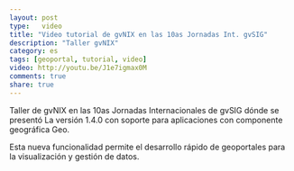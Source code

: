 ```yaml
---
layout: post
type:	video
title: "Video tutorial de gvNIX en las 10as Jornadas Int. gvSIG"
description: "Taller gvNIX"
category: es
tags: [geoportal, tutorial, video]
video: http://youtu.be/J1e7igmax0M
comments: true
share: true
---
```


Taller de gvNIX en las 10as Jornadas Internacionales de gvSIG dónde se
presentó La versión 1.4.0 con soporte para aplicaciones con componente geográfica Geo.

Esta nueva funcionalidad permite el desarrollo rápido de geoportales
para la visualización y gestión de datos.
